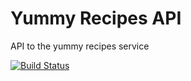 # Yummy Recipes API

API to the yummy recipes service

[![Build Status](https://travis-ci.org/lym/yummy-recipes-api.svg?branch=master)](https://travis-ci.org/lym/yummy-recipes-api)
